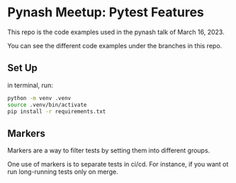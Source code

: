 # Pynash Meetup: Pytest Features

This repo is the code examples used in the pynash talk of March 16, 2023.

You can see the different code examples under the branches in this repo.

## Set Up

in terminal, run:

``` bash
python -m venv .venv
source .venv/bin/activate
pip install -r requirements.txt
```
## Markers

Markers are a way to filter tests by setting them into different groups.

One use of markers is to separate tests in ci/cd.  For instance,
if you want ot run long-running tests only on merge.

